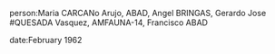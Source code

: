 person:Maria CARCANo Arujo, ABAD, Angel BRINGAS, Gerardo Jose #QUESADA Vasquez, AMFAUNA-14, Francisco ABAD

date:February 1962

